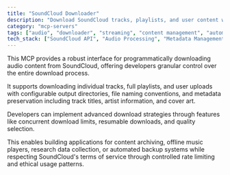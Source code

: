 ```yaml
---
title: "SoundCloud Downloader"
description: "Download SoundCloud tracks, playlists, and user content with customizable output, metadata handling, and download controls."
category: "mcp-servers"
tags: ["audio", "downloader", "streaming", "content management", "automation"]
tech_stack: ["SoundCloud API", "Audio Processing", "Metadata Management", "Concurrent Downloads", "Rate Limiting"]
---
```


This MCP provides a robust interface for programmatically downloading audio content from SoundCloud, offering developers granular control over the entire download process. 

It supports downloading individual tracks, full playlists, and user uploads with configurable output directories, file naming conventions, and metadata preservation including track titles, artist information, and cover art.

Developers can implement advanced download strategies through features like concurrent download limits, resumable downloads, and quality selection. 

This enables building applications for content archiving, offline music players, research data collection, or automated backup systems while respecting SoundCloud's terms of service through controlled rate limiting and ethical usage patterns.